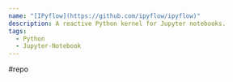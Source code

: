 ```yaml
---
name: "[IPyflow](https://github.com/ipyflow/ipyflow)"
description: A reactive Python kernel for Jupyter notebooks.
tags:
  - Python
  - Jupyter-Notebook
---
```

#repo